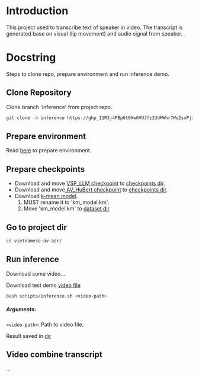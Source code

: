 # Introduction
This project used to transcribe text of speaker in video.
The transcript is generated base on visual (lip movement) and audio signal from speaker.

# Docstring
Steps to clone repo, prepare environment and run inference demo.

## Clone Repository
Clone branch 'inference' from project repo.

```bash
git clone -b inference https://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@github.com/tanthinhdt/vietnamese-av-asr.git
```

## Prepare environment
Read [here](scripts/README.md) to prepare environment.

## Prepare checkpoints
- Download and move [VSP_LLM checkpoint](https://drive.google.com/file/d/1cQJ-RRZv9Qbl_4zyjZliQurcr_FwnB18/view?usp=share_link) to [checkpoints dir](src/models/checkpoints/).
- Download and move[ AV_HuBert checkpoint](https://drive.google.com/file/d/167-_DiLutzMZtDcnA69tdlp5KxwMmHxQ/view?usp=share_link) to [checkpoints dir](src/models/checkpoints/).
- Download [k-mean model](https://drive.google.com/file/d/1QRhlMRAclLgZ-sv8vQZBRMlG_jbvmArn/view?usp=share_link). 
  1. MUST rename it to 'km_model.km'.
  2. Move 'km_model.km' to [dataset dir](src/models/dataset/vsr/vi)

## Go to project dir
```bash
cd vietnamese-av-asr/
```

## Run inference
Download some video...

Download test demo [video file](https://drive.google.com/file/d/1kCgwpSPPAntC0HSCeCpOsDCQ_UmovijA/view?usp=share_link)
```bash
bash scripts/inference.sh <video-path>
```
##### Arguments:
`<video-path>`: Path to video file.

Result saved in [dir](decode/)

## Video combine transcript
...




